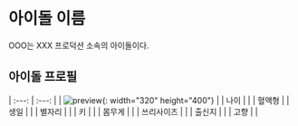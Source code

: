 # 아이돌 이름

OOO는 XXX 프로덕션 소속의 아이돌이다.

## 아이돌 프로필

| :---: | :---: |
| ![preview](https://github.com/imascentrekor/WikiMAS/blob/master/image/01%20Haruka.png?raw=true){: width="320" height="400"} |
| 나이 | |
| 혈액형 |
| 생일 | |
| 별자리 | |
| 키 | |
| 몸무게 | |
| 쓰리사이즈 | |
| 출신지 | |
| 고향 | |
